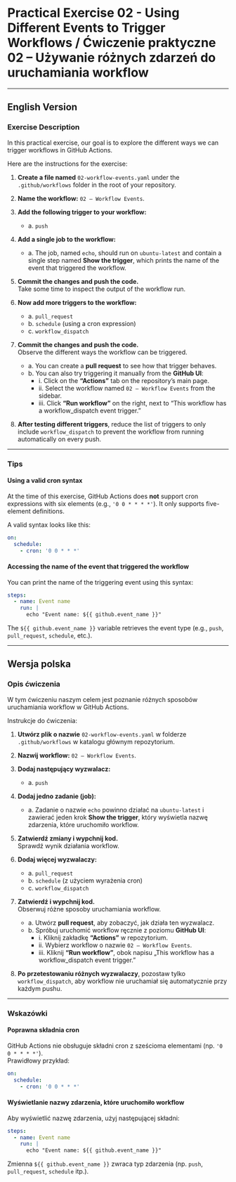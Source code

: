 
# Practical Exercise 02 - Using Different Events to Trigger Workflows / Ćwiczenie praktyczne 02 – Używanie różnych zdarzeń do uruchamiania workflow

---

## **English Version**

### Exercise Description

In this practical exercise, our goal is to explore the different ways we can trigger workflows in GitHub Actions.

Here are the instructions for the exercise:

1. **Create a file named** `02-workflow-events.yaml` under the `.github/workflows` folder in the root of your repository.

2. **Name the workflow:** `02 – Workflow Events`.

3. **Add the following trigger to your workflow:**  
   - a. `push`

4. **Add a single job to the workflow:**  
   - a. The job, named `echo`, should run on `ubuntu-latest` and contain a single step named **Show the trigger**, which prints the name of the event that triggered the workflow.

5. **Commit the changes and push the code.**  
   Take some time to inspect the output of the workflow run.

6. **Now add more triggers to the workflow:**  
   - a. `pull_request`  
   - b. `schedule` (using a cron expression)  
   - c. `workflow_dispatch`

7. **Commit the changes and push the code.**  
   Observe the different ways the workflow can be triggered.

   - a. You can create a **pull request** to see how that trigger behaves.  
   - b. You can also try triggering it manually from the **GitHub UI**:
      - i. Click on the **“Actions”** tab on the repository’s main page.  
      - ii. Select the workflow named `02 – Workflow Events` from the sidebar.  
      - iii. Click **“Run workflow”** on the right, next to “This workflow has a workflow_dispatch event trigger.”

8. **After testing different triggers**, reduce the list of triggers to only include `workflow_dispatch` to prevent the workflow from running automatically on every push.

---

### Tips

#### Using a valid cron syntax

At the time of this exercise, GitHub Actions does **not** support cron expressions with six elements (e.g., `'0 0 * * * *'`). It only supports five-element definitions.

A valid syntax looks like this:

```yaml
on:
  schedule:
    - cron: '0 0 * * *'
```

#### Accessing the name of the event that triggered the workflow

You can print the name of the triggering event using this syntax:

```yaml
steps:
  - name: Event name
    run: |
      echo "Event name: ${{ github.event_name }}"
```

The `${{ github.event_name }}` variable retrieves the event type (e.g., `push`, `pull_request`, `schedule`, etc.).

---

## **Wersja polska**

### Opis ćwiczenia

W tym ćwiczeniu naszym celem jest poznanie różnych sposobów uruchamiania workflow w GitHub Actions.

Instrukcje do ćwiczenia:

1. **Utwórz plik o nazwie** `02-workflow-events.yaml` w folderze `.github/workflows` w katalogu głównym repozytorium.

2. **Nazwij workflow:** `02 – Workflow Events`.

3. **Dodaj następujący wyzwalacz:**  
   - a. `push`

4. **Dodaj jedno zadanie (job):**  
   - a. Zadanie o nazwie `echo` powinno działać na `ubuntu-latest` i zawierać jeden krok **Show the trigger**, który wyświetla nazwę zdarzenia, które uruchomiło workflow.

5. **Zatwierdź zmiany i wypchnij kod.**  
   Sprawdź wynik działania workflow.

6. **Dodaj więcej wyzwalaczy:**  
   - a. `pull_request`  
   - b. `schedule` (z użyciem wyrażenia cron)  
   - c. `workflow_dispatch`

7. **Zatwierdź i wypchnij kod.**  
   Obserwuj różne sposoby uruchamiania workflow.

   - a. Utwórz **pull request**, aby zobaczyć, jak działa ten wyzwalacz.  
   - b. Spróbuj uruchomić workflow ręcznie z poziomu **GitHub UI**:
      - i. Kliknij zakładkę **“Actions”** w repozytorium.  
      - ii. Wybierz workflow o nazwie `02 – Workflow Events`.  
      - iii. Kliknij **“Run workflow”**, obok napisu „This workflow has a workflow_dispatch event trigger.”

8. **Po przetestowaniu różnych wyzwalaczy**, pozostaw tylko `workflow_dispatch`, aby workflow nie uruchamiał się automatycznie przy każdym pushu.

---

### Wskazówki

#### Poprawna składnia cron

GitHub Actions nie obsługuje składni cron z sześcioma elementami (np. `'0 0 * * * *'`).  
Prawidłowy przykład:

```yaml
on:
  schedule:
    - cron: '0 0 * * *'
```

#### Wyświetlanie nazwy zdarzenia, które uruchomiło workflow

Aby wyświetlić nazwę zdarzenia, użyj następującej składni:

```yaml
steps:
  - name: Event name
    run: |
      echo "Event name: ${{ github.event_name }}"
```

Zmienna `${{ github.event_name }}` zwraca typ zdarzenia (np. `push`, `pull_request`, `schedule` itp.).
